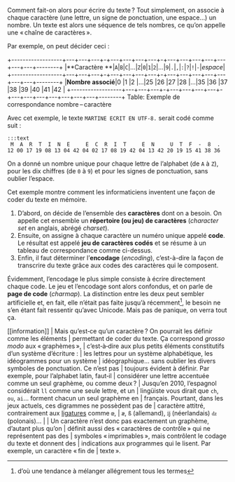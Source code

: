 Comment fait-on alors pour écrire du texte ? Tout simplement, on associe à
chaque caractère (une lettre, un signe de ponctuation, une espace…) un nombre.
Un texte est alors une séquence de tels nombres, ce qu’on appelle une « chaîne
de caractères ».

Par exemple, on peut décider ceci :

+------------------+---+---+---+-+---+---+---+---+-+---+---+---+---+---+---+---+--------+
|**Caractère     **|`A`|`B`|`C`|…|`Z`|`0`|`1`|`2`|…|`9`|`.`|`,`|`:`|`?`|`!`|`-`|_espace_|
+------------------+---+---+---+-+---+---+---+---+-+---+---+---+---+---+---+---+--------+
|**Nombre associé**|0  |1  |2  |…|25 |26 |27 |28 |…|35 |36 |37 |38 |39 |40 |41 |42      |
+------------------+---+---+---+-+---+---+---+---+-+---+---+---+---+---+---+---+--------+
Table: Exemple de correspondance nombre – caractère

Avec cet exemple, le texte `MARTINE ECRIT EN UTF-8.` serait codé comme suit :

    :::text
     M  A  R  T  I  N  E     E  C  R  I  T     E  N     U  T  F  -  8  .
    12 00 17 19 08 13 04 42 04 02 17 08 19 42 04 13 42 20 19 15 41 38 36

On a donné un nombre unique pour chaque lettre de l’alphabet (de `A` à `Z`),
pour les dix chiffres (de `0` à `9`) et pour les signes de ponctuation, sans
oublier l’espace.

Cet exemple montre comment les informaticiens inventent une façon de coder du
texte en mémoire.

1.  D’abord, on décide de l’ensemble des **caractères** dont on a besoin. On
    appelle cet ensemble un **répertoire (ou jeu) de caractères** (_character
    set_ en anglais, abrégé _charset_).
1.  Ensuite, on assigne à chaque caractère un numéro unique appelé **code**. Le
    résultat est appelé **jeu de caractères codés** et se résume à un tableau de
    correspondance comme ci-dessus.
1.  Enfin, il faut déterminer l’**encodage** (_encoding_), c’est-à-dire la façon
    de transcrire du texte grâce aux codes des caractères qui le composent.

Évidemment, l’encodage le plus simple consiste à écrire directement chaque code.
Le jeu et l’encodage sont alors confondus, et on parle de **page de code**
(_charmap_). La distinction entre les deux peut sembler artificielle et, en
fait, elle n’était pas faite jusqu’à récemment[^terminologie], le besoin ne s’en
étant fait ressentir qu’avec Unicode. Mais pas de panique, on verra tout ça.

[^terminologie]: d’où une tendance à mélanger allégrement tous les termes

[[information]]
| Mais qu’est‐ce qu’un caractère ? On pourrait les définir comme les éléments
| permettant de coder du texte. Ça correspond _grosso modo_ aux « graphèmes »,
| c’est‐à‐dire aux plus petits éléments constitutifs d’un système d’écriture :
| les lettres pour un système alphabétique, les idéogrammes pour un système
| idéographique… sans oublier les divers symboles de ponctuation. Ce n’est pas
| toujours évident à définir. Par exemple, pour l’alphabet latin, faut‐il
| considérer une lettre accentuée comme un seul graphème, ou comme deux ?
| Jusqu’en 2010, l’espagnol considérait `ll` comme une seule lettre, et un
| lingüiste vous dirait que `ch`, `ou`, `ai`… forment chacun un seul graphème en
| français. Pourtant, dans les jeux actuels, ces digrammes ne possèdent pas de
| caractère attitré, contrairement aux [ligatures][wiki-ligature] comme `œ`,
| `æ`, `ß` (allemand), `ĳ` (néerlandais) `ǳ` (polonais)…
|
| Un caractère n’est donc pas exactement un graphème, d’autant plus qu’on
| définit aussi des « caractères de contrôle » qui ne représentent pas des
| symboles « imprimables », mais contrôlent le codage du texte et donnent des
| indications aux programmes qui le lisent. Par exemple, un caractère « fin de
| texte ».

[wiki-ligature]: https://fr.wikipedia.org/wiki/Ligature_(écriture)

